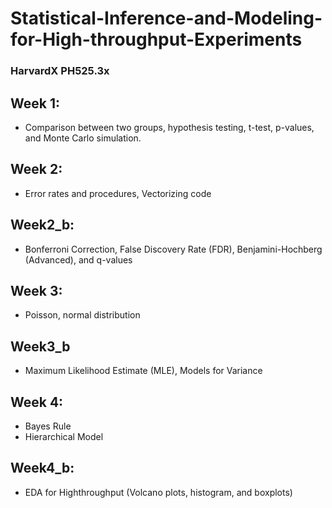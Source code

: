 # Statistical-Inference-and-Modeling-for-High-throughput-Experiments
### HarvardX PH525.3x

## Week 1:
* Comparison between two groups, hypothesis testing, t-test, p-values,  and Monte Carlo simulation.

## Week 2:
* Error rates and procedures, Vectorizing code

## Week2_b:
* Bonferroni Correction, False Discovery Rate (FDR), Benjamini-Hochberg (Advanced),  and q-values

## Week 3:
* Poisson, normal distribution

## Week3_b
* Maximum Likelihood Estimate (MLE), Models for Variance

## Week 4:
* Bayes Rule
* Hierarchical Model

## Week4_b:
* EDA for Highthroughput (Volcano plots, histogram, and boxplots)
